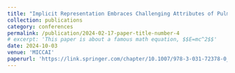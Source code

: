 ```yaml
---
title: "Implicit Representation Embraces Challenging Attributes of Pulmonary Airway Tree Structures"
collection: publications
category: conferences
permalink: /publication/2024-02-17-paper-title-number-4
# excerpt: 'This paper is about a famous math equation, $$E=mc^2$$'
date: 2024-10-03
venue: 'MICCAI'
paperurl: 'https://link.springer.com/chapter/10.1007/978-3-031-72378-0_51'
---
```


